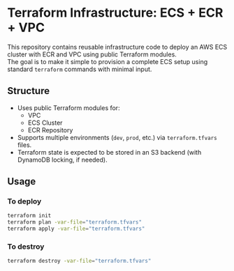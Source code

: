 # Terraform Infrastructure: ECS + ECR + VPC

This repository contains reusable infrastructure code to deploy an AWS ECS cluster with ECR and VPC using public Terraform modules.  
The goal is to make it simple to provision a complete ECS setup using standard `terraform` commands with minimal input.

## Structure

- Uses public Terraform modules for:
  - VPC
  - ECS Cluster
  - ECR Repository
- Supports multiple environments (`dev`, `prod`, etc.) via `terraform.tfvars` files.
- Terraform state is expected to be stored in an S3 backend (with DynamoDB locking, if needed).

## Usage

### To deploy

```bash
terraform init
terraform plan -var-file="terraform.tfvars"
terraform apply -var-file="terraform.tfvars"
```

### To destroy
```bash
terraform destroy -var-file="terraform.tfvars"
